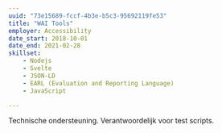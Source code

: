 ```yaml
---
uuid: "73e15689-fccf-4b3e-b5c3-95692119fe53"
title: "WAI Tools"
employer: Accessibility
date_start: 2018-10-01
date_end: 2021-02-28
skillset:
    - Nodejs
    - Svelte
    - JSON-LD
    - EARL (Evaluation and Reporting Language)
    - JavaScript

---
```


Technische ondersteuning.
Verantwoordelijk voor test scripts.
